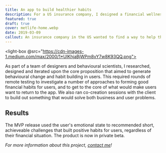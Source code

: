 ```yaml
---
title: An app to build healthier habits
description: For a US insurance company, I designed a financial wellness app based around behavioural science theories.
featured: true
draft: true
cover: metlife-home.webp
date: 2019-03-09
callout: An insurance company in the US wanted to find a way to help their clients’ employees to better understand their finances and improve their decision-making. The product needed to provide employers important information about their employees’ financial wellness, and give them the ability to recommend insurance products based upon user needs.
---
```


<light-box @src="https://cdn-images-1.medium.com/max/2000/1*UlKhjaBjWPm8vY7w8K93QQ.png"></light-box>

As part of a team of designers and behavioural scientists, I researched, designed and iterated upon the core proposition that aimed to generate behavioural change and habit building in users. This required rounds of remote testing to investigate a number of approaches to forming good financial habits for users, and to get to the core of what would make users want to return to the app. We also ran co-creation sessions with the client to build out something that would solve both business and user problems.

## **Results**

The MVP release used the user's emotional state to recommended short, achieveable challenges that built positive habits for users, regardless of their financial situation. The product is now in private beta.

_For more information about this project, [contact me](https://jaredhill.co/contact/)!_
